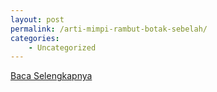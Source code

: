 ```yaml
---
layout: post
permalink: /arti-mimpi-rambut-botak-sebelah/
categories:
    - Uncategorized
---
```


[Baca Selengkapnya](/10)